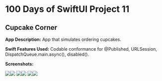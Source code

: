 # 100 Days of SwiftUI Project 11

## Cupcake Corner

**App Description:**  App that simulates ordering cupcakes.

**Swift Features Used:**
Codable conformance for @Published, URLSession, DispatchQueue.main.async(), disabled().

**Screenshots:**

![](./ScreenShots/100D_P11_01.png)![](./ScreenShots/100D_P11_02.png)
![](./ScreenShots/100D_P11_03.png)![](./ScreenShots/100D_P11_04.png)
![](./ScreenShots/100D_P11_05.png)![](./ScreenShots/100D_P11_06.png)
